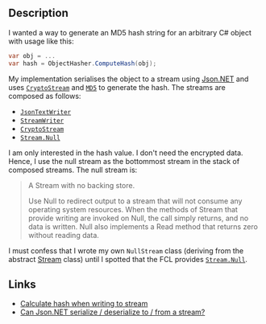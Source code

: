 
## Description

I wanted a way to generate an MD5 hash string for an arbitrary C# object with usage like this:

```C#
var obj = ...
var hash = ObjectHasher.ComputeHash(obj);
```

My implementation serialises the object to a stream using [Json.NET](http://www.newtonsoft.com/json)
and uses [`CryptoStream`](https://msdn.microsoft.com/en-us/library/system.security.cryptography.cryptostream.aspx)
and [`MD5`](https://msdn.microsoft.com/en-us/library/system.security.cryptography.md5.aspx)
to generate the hash. The streams are composed as follows:

* [`JsonTextWriter`](http://www.newtonsoft.com/json/help/html/T_Newtonsoft_Json_JsonTextWriter.htm)
* [`StreamWriter`](https://msdn.microsoft.com/en-us/library/system.io.streamwriter.aspx)
* [`CryptoStream`](https://msdn.microsoft.com/en-us/library/system.security.cryptography.cryptostream.aspx)
* [`Stream.Null`](https://msdn.microsoft.com/en-us/library/system.io.stream.null.aspx)

I am only interested in the hash value. I don't need the encrypted data. Hence, I use the null stream as the
bottommost stream in the stack of composed streams. The null stream is:

> A Stream with no backing store.
>
> Use Null to redirect output to a stream that will not consume any operating system resources. When the methods of Stream that provide writing are invoked on Null, the call simply returns, and no data is written. Null also implements a Read method that returns zero without reading data.

I must confess that I wrote my own `NullStream` class (deriving from the abstract [Stream](https://msdn.microsoft.com/en-us/library/system.io.stream.aspx) class) until I spotted that the FCL provides [`Stream.Null`](https://msdn.microsoft.com/en-us/library/system.io.stream.null.aspx).

## Links

* [Calculate hash when writing to stream](http://stackoverflow.com/questions/4725507/calculate-hash-when-writing-to-stream)
* [Can Json.NET serialize / deserialize to / from a stream?](http://stackoverflow.com/questions/8157636/can-json-net-serialize-deserialize-to-from-a-stream)
